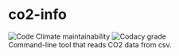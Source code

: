# co2-info
![Code Climate maintainability](https://img.shields.io/codeclimate/maintainability/fisher521/co2-info) ![Codacy grade](https://img.shields.io/codacy/grade/f0fb851275a34dbcbb5fd04d9ac4be3b)  
Command-line tool that reads CO2 data from csv.
